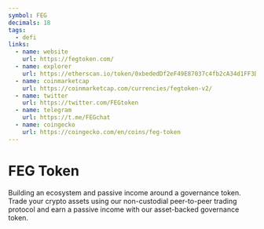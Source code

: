 ```yaml
---
symbol: FEG
decimals: 18
tags:
  - defi
links:
  - name: website
    url: https://fegtoken.com/
  - name: explorer
    url: https://etherscan.io/token/0xbededDf2eF49E87037c4fb2cA34d1FF3D3992A11
  - name: coinmarketcap
    url: https://coinmarketcap.com/currencies/fegtoken-v2/
  - name: twitter
    url: https://twitter.com/FEGtoken
  - name: telegram
    url: https://t.me/FEGchat
  - name: coingecko
    url: https://coingecko.com/en/coins/feg-token
---
```


# FEG Token

Building an ecosystem and passive income around a governance token. Trade your crypto assets using our non-custodial peer-to-peer trading protocol and earn a passive income with our asset-backed governance token.
